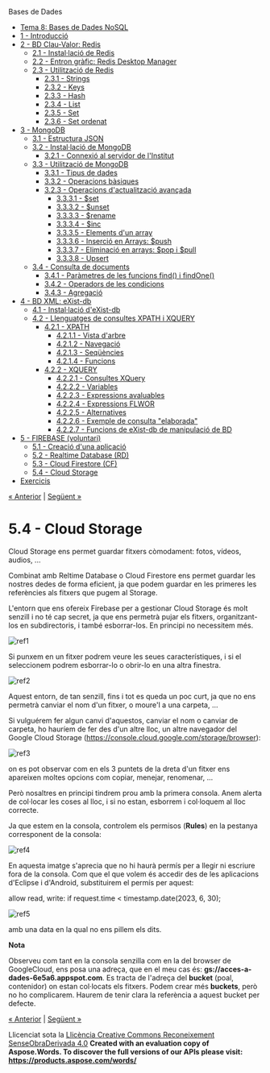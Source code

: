Bases de Dades

- [Tema 8: Bases de Dades NoSQL](index.md)
- [1 - Introducció](1__introducci.md)
- [2 - BD Clau-Valor: Redis](2__bd_clauvalor_redis.md) 
  - [2.1 - Instal·lació de Redis](21__installaci_de_redis.md)
  - [2.2 - Entron gràfic: Redis Desktop Manager](22__entron_grfic_redis_desktop_manager.md)
  - [2.3 - Utilització de Redis](23__utilitzaci_de_redis.md) 
    - [2.3.1 - Strings](231__strings.md)
    - [2.3.2 - Keys](232__keys.md)
    - [2.3.3 - Hash](233__hash.md)
    - [2.3.4 - List](234__list.md)
    - [2.3.5 - Set](235__set.md)
    - [2.3.6 - Set ordenat](236__set_ordenat.md)
- [3 - MongoDB](3__mongodb.md) 
  - [3.1 - Estructura JSON](31__estructura_json.md)
  - [3.2 - Instal·lació de MongoDB](32__installaci_de_mongodb.md) 
    - [3.2.1 - Connexió al servidor de l'Institut](321__connexi_al_servidor_de_linstitut.md)
  - [3.3 - Utilització de MongoDB](33__utilitzaci_de_mongodb.md) 
    - [3.3.1 - Tipus de dades](331__tipus_de_dades.md)
    - [3.3.2 - Operacions bàsiques](332__operacions_bsiques.md)
    - [3.2.3 - Operacions d'actualització avançada](323__operacions_dactualitzaci_avanada.md) 
      - [3.3.3.1 - $set](3331__set.md)
      - [3.3.3.2 - $unset](3332__unset.md)
      - [3.3.3.3 - $rename](3333__rename.md)
      - [3.3.3.4 - $inc](3334__inc.md)
      - [3.3.3.5 - Elements d'un array](3335__elements_dun_array.md)
      - [3.3.3.6 - Inserció en Arrays: $push](3336__inserci_en_arrays_push.md)
      - [3.3.3.7 - Eliminació en arrays: $pop i $pull](3337__eliminaci_en_arrays_pop_i_pull.md)
      - [3.3.3.8 - Upsert](3338__upsert.md)
  - [3.4 - Consulta de documents](34__consulta_de_documents.md) 
    - [3.4.1 - Paràmetres de les funcions find() i findOne()](341__parmetres_de_les_funcions_find_i_findone.md)
    - [3.4.2 - Operadors de les condicions](342__operadors_de_les_condicions.md)
    - [3.4.3 - Agregació](343__agregaci.md)
- [4 - BD XML: eXist-db](4__bd_xml_existdb.md) 
  - [4.1 - Instal·lació d'eXist-db](41__installaci_dexistdb.md)
  - [4.2 - Llenguatges de consultes XPATH i XQUERY](42__llenguatges_de_consultes_xpath_i_xquery.md) 
    - [4.2.1 - XPATH](421__xpath.md) 
      - [4.2.1.1 - Vista d'arbre](4211__vista_darbre.md)
      - [4.2.1.2 - Navegació](4212__navegaci.md)
      - [4.2.1.3 - Seqüències](4213__seqncies.md)
      - [4.2.1.4 - Funcions](4214__funcions.md)
    - [4.2.2 - XQUERY](422__xquery.md) 
      - [4.2.2.1 - Consultes XQuery](4221__consultes_xquery.md)
      - [4.2.2.2 - Variables](4222__variables.md)
      - [4.2.2.3 - Expressions avaluables](4223__expressions_avaluables.md)
      - [4.2.2.4 - Expressions FLWOR](4224__expressions_flwor.md)
      - [4.2.2.5 - Alternatives](4225__alternatives.md)
      - [4.2.2.6 - Exemple de consulta "elaborada"](4226__exemple_de_consulta_elaborada.md)
      - [4.2.2.7 - Funcions de eXist-db de manipulació de BD](4227__funcions_de_existdb_de_manipulaci_de_bd.md)
- [5 - FIREBASE (voluntari)](5__firebase_voluntari.md) 
  - [5.1 - Creació d'una aplicació](51__creaci_duna_aplicaci.md)
  - [5.2 - Realtime Database (RD)](52__realtime_database_rd.md)
  - [5.3 - Cloud Firestore (CF)](53__cloud_firestore_cf.md)
  - [5.4 - Cloud Storage](54__cloud_storage.md)
- [Exercicis](exercicis.md)

[« Anterior](53__cloud_firestore_cf.md) | [Següent »](exercicis.md)
# <a name="main"></a>**5.4 - Cloud Storage**
Cloud Storage ens permet guardar fitxers còmodament: fotos, vídeos, audios, ...

Combinat amb Reltime Database o Cloud Firestore ens permet guardar les nostres dedes de forma eficient, ja que podem guardar en les primeres les referències als fitxers que pugem al Storage.

L'entorn que ens ofereix Firebase per a gestionar Cloud Storage és molt senzill i no té cap secret, ja que ens permetrà pujar els fitxers, organitzant-los en subdirectoris, i també esborrar-los. En principi no necessitem més.

![ref1]

Si punxem en un fitxer podrem veure les seues característiques, i si el seleccionem podrem esborrar-lo o obrir-lo en una altra finestra.

![ref2]

Aquest entorn, de tan senzill, fins i tot es queda un poc curt, ja que no ens permetrà canviar el nom d'un fitxer, o moure'l a una carpeta, ...

Si vulguérem fer algun canvi d'aquestos, canviar el nom o canviar de carpeta, ho hauríem de fer des d'un altre lloc, un altre navegador del Google Cloud Storage (<https://console.cloud.google.com/storage/browser>):

![ref3]

on es pot observar com en els 3 puntets de la dreta d'un fitxer ens apareixen moltes opcions com copiar, menejar, renomenar, ...

Però nosaltres en principi tindrem prou amb la primera consola. Anem alerta de col·locar les coses al lloc, i si no estan, esborrem i col·loquem al lloc correcte.

Ja que estem en la consola, controlem els permisos (**Rules**) en la pestanya corresponent de la consola:

![ref4]

En aquesta imatge s'aprecia que no hi haurà permís per a llegir ni escriure fora de la consola. Com que el que volem és accedir des de les aplicacions d'Eclipse i d'Android, substituirem el permís per aquest:

allow read, write: if request.time < timestamp.date(2023, 6, 30);

![ref5]

amb una data en la qual no ens pillem els dits.

**Nota**

Observeu com tant en la consola senzilla com en la del browser de GoogleCloud, ens posa una adreça, que en el meu cas és: **gs://acces-a-dades-6e5a6.appspot.com**. Es tracta de l'adreça del **bucket** (poal, contenidor) on estan col·locats els fitxers. Podem crear més **buckets**, però no ho complicarem. Haurem de tenir clara la referència a aquest bucket per defecte.

[« Anterior](53__cloud_firestore_cf.md) | [Següent »](exercicis.md)

Llicenciat sota la [Llicència Creative Commons Reconeixement SenseObraDerivada 4.0](http://creativecommons.org/licenses/by-nd/4.0/)
**Created with an evaluation copy of Aspose.Words. To discover the full versions of our APIs please visit: https://products.aspose.com/words/**

[ref1]: 54__cloud_storage.002.png
[ref2]: 54__cloud_storage.003.png
[ref3]: 54__cloud_storage.004.png
[ref4]: 54__cloud_storage.005.png
[ref5]: 54__cloud_storage.006.png
